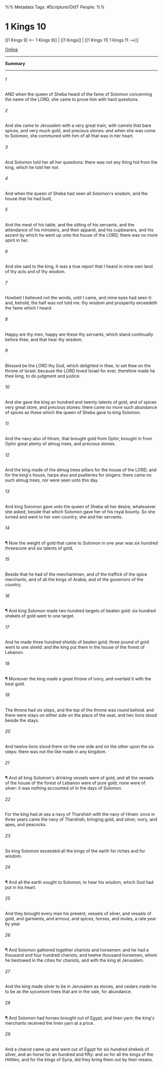 

%% Metadata
Tags: #Scripture/OldT
People: 
%%
# 1 Kings 10
[[1 Kings 9| <-- 1 Kings 9]] | [[1 Kings]] | [[1 Kings 11| 1 Kings 11 -->]]

[Online](https://churchofjesuschrist.org/study/scriptures/ot/1-kgs/10?lang=eng)

---
__Summary__



---

###### 1
AND when the queen of Sheba heard of the fame of Solomon concerning the name of the LORD, she came to prove him with hard questions.
###### 2
And she came to Jerusalem with a very great train, with camels that bare spices, and very much gold, and precious stones: and when she was come to Solomon, she communed with him of all that was in her heart.
###### 3
And Solomon told her all her questions: there was not any thing hid from the king, which he told her not.
###### 4
And when the queen of Sheba had seen all Solomon's wisdom, and the house that he had built,
###### 5
And the meat of his table, and the sitting of his servants, and the attendance of his ministers, and their apparel, and his cupbearers, and his ascent by which he went up unto the house of the LORD; there was no more spirit in her.
###### 6
And she said to the king, It was a true report that I heard in mine own land of thy acts and of thy wisdom.
###### 7
Howbeit I believed not the words, until I came, and mine eyes had seen it: and, behold, the half was not told me: thy wisdom and prosperity exceedeth the fame which I heard.
###### 8
Happy are thy men, happy are these thy servants, which stand continually before thee, and that hear thy wisdom.
###### 9
Blessed be the LORD thy God, which delighted in thee, to set thee on the throne of Israel: because the LORD loved Israel for ever, therefore made he thee king, to do judgment and justice.
###### 10
And she gave the king an hundred and twenty talents of gold, and of spices very great store, and precious stones: there came no more such abundance of spices as these which the queen of Sheba gave to king Solomon.
###### 11
And the navy also of Hiram, that brought gold from Ophir, brought in from Ophir great plenty of almug trees, and precious stones.
###### 12
And the king made of the almug trees pillars for the house of the LORD, and for the king's house, harps also and psalteries for singers: there came no such almug trees, nor were seen unto this day.
###### 13
And king Solomon gave unto the queen of Sheba all her desire, whatsoever she asked, beside that which Solomon gave her of his royal bounty.  So she turned and went to her own country, she and her servants.
###### 14
¶ Now the weight of gold that came to Solomon in one year was six hundred threescore and six talents of gold,
###### 15
Beside that he had of the merchantmen, and of the traffick of the spice merchants, and of all the kings of Arabia, and of the governors of the country.
###### 16
¶ And king Solomon made two hundred targets of beaten gold: six hundred shekels of gold went to one target.
###### 17
And he made three hundred shields of beaten gold; three pound of gold went to one shield: and the king put them in the house of the forest of Lebanon.
###### 18
¶ Moreover the king made a great throne of ivory, and overlaid it with the best gold.
###### 19
The throne had six steps, and the top of the throne was round behind: and there were stays on either side on the place of the seat, and two lions stood beside the stays.
###### 20
And twelve lions stood there on the one side and on the other upon the six steps: there was not the like made in any kingdom.
###### 21
¶ And all king Solomon's drinking vessels were of gold, and all the vessels of the house of the forest of Lebanon were of pure gold; none were of silver: it was nothing accounted of in the days of Solomon.
###### 22
For the king had at sea a navy of Tharshish with the navy of Hiram: once in three years came the navy of Tharshish, bringing gold, and silver, ivory, and apes, and peacocks.
###### 23
So king Solomon exceeded all the kings of the earth for riches and for wisdom.
###### 24
¶ And all the earth sought to Solomon, to hear his wisdom, which God had put in his heart.
###### 25
And they brought every man his present, vessels of silver, and vessels of gold, and garments, and armour, and spices, horses, and mules, a rate year by year.
###### 26
¶ And Solomon gathered together chariots and horsemen: and he had a thousand and four hundred chariots, and twelve thousand horsemen, whom he bestowed in the cities for chariots, and with the king at Jerusalem.
###### 27
And the king made silver to be in Jerusalem as stones, and cedars made he to be as the sycomore trees that are in the vale, for abundance.
###### 28
¶ And Solomon had horses brought out of Egypt, and linen yarn: the king's merchants received the linen yarn at a price.
###### 29
And a chariot came up and went out of Egypt for six hundred shekels of silver, and an horse for an hundred and fifty: and so for all the kings of the Hittites, and for the kings of Syria, did they bring them out by their means.



